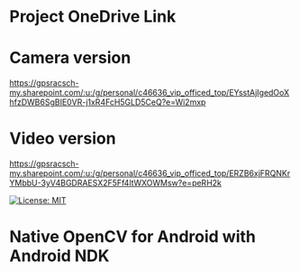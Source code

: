 
# Project OneDrive Link
# Camera version
https://gpsracsch-my.sharepoint.com/:u:/g/personal/c46636_vip_officed_top/EYsstAjIgedOoXhfzDWB6SgBIE0VR-j1xR4FcH5GLD5CeQ?e=Wi2mxp
# Video version
https://gpsracsch-my.sharepoint.com/:u:/g/personal/c46636_vip_officed_top/ERZB6xjFRQNKrYMbbU-3yV4BGDRAESX2F5Ff4ltWXOWMsw?e=peRH2k


[![License: MIT](https://img.shields.io/badge/License-MIT-yellow.svg)](https://opensource.org/licenses/MIT)
# Native OpenCV for Android with Android NDK


